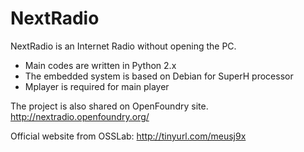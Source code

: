 # NextRadio
NextRadio is an Internet Radio without opening the PC.
- Main codes are written in Python 2.x
- The embedded system is based on Debian for SuperH processor
- Mplayer is required for main player

The project is also shared on OpenFoundry site.
http://nextradio.openfoundry.org/

Official website from OSSLab:
http://tinyurl.com/meusj9x
